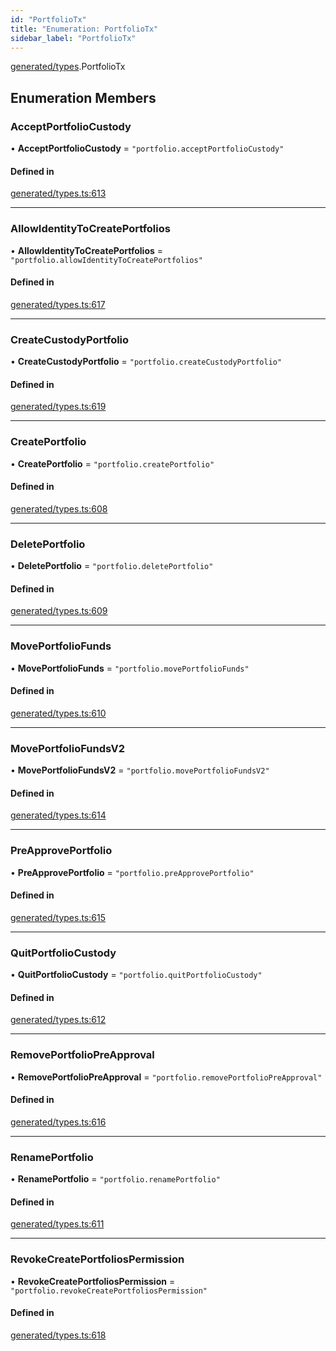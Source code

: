 ```yaml
---
id: "PortfolioTx"
title: "Enumeration: PortfolioTx"
sidebar_label: "PortfolioTx"
---
```


[generated/types](../../../../modules/Generated/Types/Types.md).PortfolioTx

## Enumeration Members

### AcceptPortfolioCustody

• **AcceptPortfolioCustody** = ``"portfolio.acceptPortfolioCustody"``

#### Defined in

[generated/types.ts:613](https://github.com/PolymeshAssociation/polymesh-sdk/blob/88db4a911/src/generated/types.ts#L613)

___

### AllowIdentityToCreatePortfolios

• **AllowIdentityToCreatePortfolios** = ``"portfolio.allowIdentityToCreatePortfolios"``

#### Defined in

[generated/types.ts:617](https://github.com/PolymeshAssociation/polymesh-sdk/blob/88db4a911/src/generated/types.ts#L617)

___

### CreateCustodyPortfolio

• **CreateCustodyPortfolio** = ``"portfolio.createCustodyPortfolio"``

#### Defined in

[generated/types.ts:619](https://github.com/PolymeshAssociation/polymesh-sdk/blob/88db4a911/src/generated/types.ts#L619)

___

### CreatePortfolio

• **CreatePortfolio** = ``"portfolio.createPortfolio"``

#### Defined in

[generated/types.ts:608](https://github.com/PolymeshAssociation/polymesh-sdk/blob/88db4a911/src/generated/types.ts#L608)

___

### DeletePortfolio

• **DeletePortfolio** = ``"portfolio.deletePortfolio"``

#### Defined in

[generated/types.ts:609](https://github.com/PolymeshAssociation/polymesh-sdk/blob/88db4a911/src/generated/types.ts#L609)

___

### MovePortfolioFunds

• **MovePortfolioFunds** = ``"portfolio.movePortfolioFunds"``

#### Defined in

[generated/types.ts:610](https://github.com/PolymeshAssociation/polymesh-sdk/blob/88db4a911/src/generated/types.ts#L610)

___

### MovePortfolioFundsV2

• **MovePortfolioFundsV2** = ``"portfolio.movePortfolioFundsV2"``

#### Defined in

[generated/types.ts:614](https://github.com/PolymeshAssociation/polymesh-sdk/blob/88db4a911/src/generated/types.ts#L614)

___

### PreApprovePortfolio

• **PreApprovePortfolio** = ``"portfolio.preApprovePortfolio"``

#### Defined in

[generated/types.ts:615](https://github.com/PolymeshAssociation/polymesh-sdk/blob/88db4a911/src/generated/types.ts#L615)

___

### QuitPortfolioCustody

• **QuitPortfolioCustody** = ``"portfolio.quitPortfolioCustody"``

#### Defined in

[generated/types.ts:612](https://github.com/PolymeshAssociation/polymesh-sdk/blob/88db4a911/src/generated/types.ts#L612)

___

### RemovePortfolioPreApproval

• **RemovePortfolioPreApproval** = ``"portfolio.removePortfolioPreApproval"``

#### Defined in

[generated/types.ts:616](https://github.com/PolymeshAssociation/polymesh-sdk/blob/88db4a911/src/generated/types.ts#L616)

___

### RenamePortfolio

• **RenamePortfolio** = ``"portfolio.renamePortfolio"``

#### Defined in

[generated/types.ts:611](https://github.com/PolymeshAssociation/polymesh-sdk/blob/88db4a911/src/generated/types.ts#L611)

___

### RevokeCreatePortfoliosPermission

• **RevokeCreatePortfoliosPermission** = ``"portfolio.revokeCreatePortfoliosPermission"``

#### Defined in

[generated/types.ts:618](https://github.com/PolymeshAssociation/polymesh-sdk/blob/88db4a911/src/generated/types.ts#L618)
